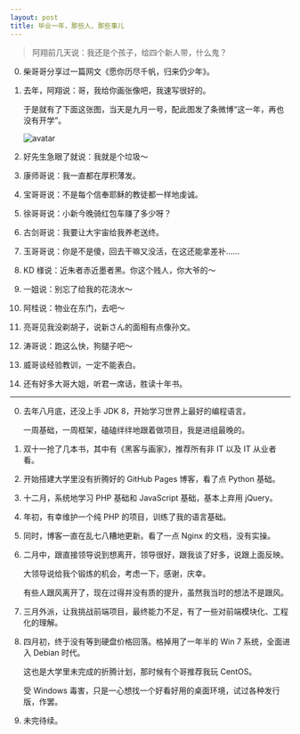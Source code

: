 ```yaml
---
layout: post
title: 毕业一年，那些人、那些事儿
---
```


> 阿翔前几天说：我还是个孩子，给四个新人带，什么鬼？

0. 柴哥哥分享过一篇网文《愿你历尽千帆，归来仍少年》。

1. 去年，阿翔说：哥，我给你画张像吧，我速写很好的。

   于是就有了下面这张图，当天是九月一号，配此图发了条微博“这一年，再也没有开学”。

   ![avatar](//wx3.sinaimg.cn/large/b54c5695jw1f7eegzb41rj21kw23ub29.jpg)

2. 好先生急眼了就说：我就是个垃圾～

3. 康师哥说：我一直都在厚积薄发。

4. 宝哥哥说：不是每个信奉耶稣的教徒都一样地虔诚。

5. 徐哥哥说：小新今晚骑红包车赚了多少呀？

6. 古剑哥说：我要让大宇宙给我养老送终。

7. 玉哥哥说：你是不是傻，回去干嘛又没活，在这还能拿差补……

8. KD 様说：近朱者赤近墨者黑。你这个贱人，你大爷的～

9. 一姐说：别忘了给我的花浇水～

10. 阿桂说：物业在东门，去吧～

11. 亮哥见我没剃胡子，说新さん的面相有点像孙文。

12. 涛哥说：跑这么快，狗腿子吧～

13. 威哥谈经验教训，一定不能表白。

14. 还有好多大哥大姐，听君一席话，胜读十年书。

---

0. 去年八月底，还没上手 JDK 8，开始学习世界上最好的编程语言。

    一周基础，一周框架，磕磕绊绊地跟着做项目，我是进组最晚的。

1. 双十一抢了几本书，其中有《黑客与画家》，推荐所有非 IT 以及 IT 从业者看。

2. 开始搭建大学里没有折腾好的 GitHub Pages 博客，看了点 Python 基础。

3. 十二月，系统地学习 PHP 基础和 JavaScript 基础，基本上弃用 jQuery。

4. 年初，有幸维护一个纯 PHP 的项目，训练了我的语言基础。

5. 同时，博客一直在乱七八糟地更新。看了一点 Nginx 的文档，没有实操。

6. 二月中，跟直接领导说到想离开，领导很好，跟我谈了好多，说跟上面反映。

   大领导说给我个锻炼的机会，考虑一下，感谢，庆幸。

   有些人跟风离开了，现在过得并没有质的提升，虽然我当时的想法不是跟风。

7. 三月外派，让我挑战前端项目，最终能力不足，有了一些对前端模块化、工程化的理解。

8. 四月初，终于没有等到硬盘价格回落。格掉用了一年半的 Win 7 系统，全面进入 Debian 时代。

   这也是大学里未完成的折腾计划，那时候有个哥推荐我玩 CentOS。

   受 Windows 毒害，只是一心想找一个好看好用的桌面环境，试过各种发行版，作罢。

9. 未完待续。